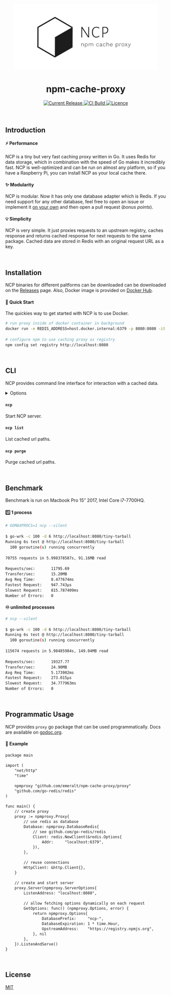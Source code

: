 <div align="center">
  <img width="450" src="./logo.png"> 

  <h1>npm-cache-proxy</h1>

  <a href="https://hub.docker.com/r/emeralt/npm-cache-proxy/tags">
    <img src="https://img.shields.io/github/release/emeralt/npm-cache-proxy.svg" alt="Current Release" />
  </a>
  <a href="https://hub.docker.com/r/emeralt/npm-cache-proxy/builds">
    <img src="https://img.shields.io/docker/cloud/build/emeralt/npm-cache-proxy.svg" alt="CI Build">
  </a>
  <a href="https://github.com/emeralt/npm-cache-proxy/blob/master/license">
    <img src="https://img.shields.io/github/license/emeralt/npm-cache-proxy.svg" alt="Licence">
  </a>
</div>

<br />
<br />

## Introduction

#### ⚡️ Performance
NCP is a tiny but very fast caching proxy written in Go. It uses Redis for data storage, which in combination with the speed of Go makes it incredibly fast. NCP is well-optimized and can be run on almost any platform, so if you have a Raspberry Pi, you can install NCP as your local cache there.

#### ✨ Modularity
NCP is modular. Now it has only one database adapter which is Redis. If you need support for any other database, feel free to open an issue or implement it [on your own](https://github.com/emeralt/npm-cache-proxy/blob/7c8b90ff6ba0656f60e3de915b9fb4eaabfb467b/proxy/proxy.go#L29) and then open a pull request (_bonus points_).

#### 💡 Simplicity
NCP is very simple. It just proxies requests to an upstream registry, caches response and returns cached response for next requests to the same package. Cached data are stored in Redis with an original request URL as a key.


<br />


## Installation
NCP binaries for different paltforms can be downloaded can be downloaded on the [Releases](https://github.com/emeralt/npm-cache-proxy/releases) page. Also, Docker image is provided on [Docker Hub](https://cloud.docker.com/u/emeralt/repository/docker/emeralt/npm-cache-proxy).

#### 💫 Quick Start
The quickies way to get started with NCP is to use Docker.

```bash
# run proxy inside of docker container in background
docker run -e REDIS_ADDRESS=host.docker.internal:6379 -p 8080:8080 -it -d emeralt/npm-cache-proxy

# configure npm to use caching proxy as registry
npm config set registry http://localhost:8080
```

<br />

## CLI
NCP provides command line interface for interaction with a cached data.

<details>
<summary>Options</summary>

| Options                       | Env                | Default                      | Description                         |
| ----------------------------- | ------------------ | ---------------------------- | ----------------------------------- |
| `--listen <address>`          | `LISTEN_ADDRESS`   | `locahost:8080`              | Address to listen                   |
| `--upstream <address>`        | `UPSTREAM_ADDRESS` | `https://registry.npmjs.org` | Upstream registry address           |
| `--silent <address>`          | `SILENT`           | `0`                          | Disable logs                        |
| `--cache-limit <count>`       | `CACHE_LIMIT`      | -                            | Cached packages count limit         |
| `--cache-ttl <timeout>`       | `CACHE_TTL`        | `3600`                       | Cache expiration timeout in seconds |
| `--redis-address <address>`   | `REDIS_ADDRESS`    | `http://localhost:6379`      | Redis address                       |
| `--redis-database <database>` | `REDIS_DATABASE`   | `0`                          | Redis database                      |
| `--redis-password <password>` | `REDIS_PASSWORD`   | -                            | Redis password                      |
| `--redis-prefix <prefix>`     | `REDIS_PREFIX`     | `ncp-`                       | Redis keys prefix                   |

</details>

#### `ncp`
Start NCP server.

#### `ncp list`
List cached url paths.

#### `ncp purge`
Purge cached url paths.


<br />


## Benchmark
Benchmark is run on Macbook Pro 15″ 2017, Intel Core i7-7700HQ.

#### 1️⃣ 1 process

```bash
# GOMAXPROCS=1 ncp --silent

$ go-wrk -c 100 -d 6 http://localhost:8080/tiny-tarball
Running 6s test @ http://localhost:8080/tiny-tarball
  100 goroutine(s) running concurrently

70755 requests in 5.998378587s, 91.16MB read

Requests/sec:		11795.69
Transfer/sec:		15.20MB
Avg Req Time:		8.477674ms
Fastest Request:	947.743µs
Slowest Request:	815.787409ms
Number of Errors:	0
```

#### ♾ unlimited processes

```bash
# ncp --silent

$ go-wrk -c 100 -d 6 http://localhost:8080/tiny-tarball
Running 6s test @ http://localhost:8080/tiny-tarball
  100 goroutine(s) running concurrently

115674 requests in 5.98485984s, 149.04MB read

Requests/sec:		19327.77
Transfer/sec:		24.90MB
Avg Req Time:		5.173902ms
Fastest Request:	273.015µs
Slowest Request:	34.777963ms
Number of Errors:	0
```


<br />


## Programmatic Usage
NCP provides `proxy` go package that can be used programmatically. Docs are available on [godoc.org](https://godoc.org/github.com/emeralt/npm-cache-proxy/proxy).

#### 🤖 Example
```golang
package main

import (
	"net/http"
	"time"

	npmproxy "github.com/emeralt/npm-cache-proxy/proxy"
	"github.com/go-redis/redis"
)

func main() {
	// create proxy
	proxy := npmproxy.Proxy{
		// use redis as database
		Database: npmproxy.DatabaseRedis{
			// see github.com/go-redis/redis
			Client: redis.NewClient(&redis.Options{
				Addr:     "localhost:6379",
			}),
		},

		// reuse connections
		HttpClient: &http.Client{},
	}

	// create and start server
	proxy.Server(npmproxy.ServerOptions{
		ListenAddress: "localhost:8080",

		// allow fetching options dynamically on each request
		GetOptions: func() (npmproxy.Options, error) {
			return npmproxy.Options{
				DatabasePrefix:     "ncp-",
				DatabaseExpiration: 1 * time.Hour,
				UpstreamAddress:    "https://registry.npmjs.org",
			}, nil
		},
	}).ListenAndServe()
}
```


<br />


## License
[MIT](./license)
